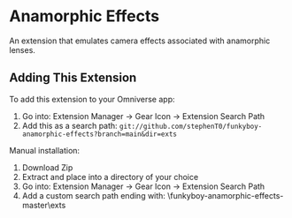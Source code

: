 # Anamorphic Effects

An extension that emulates camera effects associated with anamorphic lenses. 

## Adding This Extension

To add this extension to your Omniverse app:
1. Go into: Extension Manager -> Gear Icon -> Extension Search Path
2. Add this as a search path: `git://github.com/stephenT0/funkyboy-anamorphic-effects?branch=main&dir=exts`

Manual installation:
1. Download Zip
2. Extract and place into a directory of your choice
3. Go into: Extension Manager -> Gear Icon -> Extension Search Path
4. Add a custom search path ending with: \funkyboy-anamorphic-effects-master\exts
